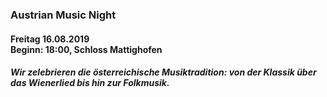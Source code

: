 ### Austrian Music Night
#### Freitag 16.08.2019<br>Beginn: 18:00, Schloss Mattighofen
##### Wir zelebrieren die österreichische Musiktradition: von der Klassik über das Wienerlied bis hin zur Folkmusik.<br>
